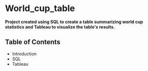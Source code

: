 # World_cup_table
**Project created using SQL to create a table summarizing world cup statistics and Tableau to visualize the table's results.**
## Table of Contents
  - Introduction
  - SQL
  - Tableau

